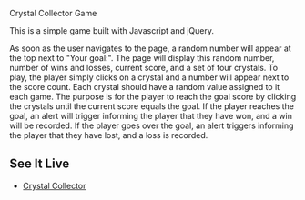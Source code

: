 Crystal Collector Game

This is a simple game built with Javascript and jQuery.

As soon as the user navigates to the page, a random number will appear at the top next to "Your goal:". 
The page will display this random number, number of wins and losses, current score, and a set of four crystals.
To play, the player simply clicks on a crystal and a number will appear next to the score count. 
Each crystal should have a random value assigned to it each game. 
The purpose is for the player to reach the goal score by clicking the crystals until the current score equals the goal.
If the player reaches the goal, an alert will trigger informing the player that they have won, and a win will be recorded.
If the player goes over the goal, an alert triggers informing the player that they have lost, and a loss is recorded.

## See It Live

* [Crystal Collector](https://arrowfoxie.github.io/unit-4-game/)
